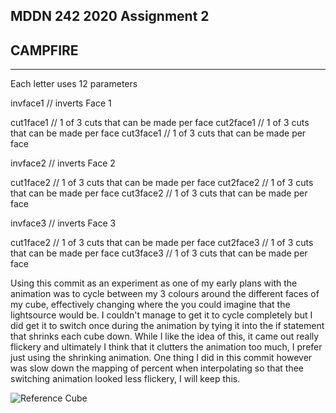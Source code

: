 ## MDDN 242 2020 Assignment 2



## CAMPFIRE
_________________________________________________________________________________

Each letter uses 12 parameters

invface1 // inverts Face 1

cut1face1 // 1 of 3 cuts that can be made per face
cut2face1 // 1 of 3 cuts that can be made per face
cut3face1 // 1 of 3 cuts that can be made per face

invface2 // inverts Face 2

cut1face2 // 1 of 3 cuts that can be made per face
cut2face2 // 1 of 3 cuts that can be made per face
cut3face2 // 1 of 3 cuts that can be made per face

invface3 // inverts Face 3

cut1face2 // 1 of 3 cuts that can be made per face
cut2face3 // 1 of 3 cuts that can be made per face
cut3face3 // 1 of 3 cuts that can be made per face

Using this commit as an experiment as one of my early plans with the animation was to cycle between my 3 colours around the different faces of my cube, effectively changing where the you could imagine that the lightsource would be. I couldn't manage to get it to cycle completely but I did get it to switch once during the animation by tying it into the if statement that shrinks each cube down. While I like the idea of this, it came out really flickery and ultimately I think that it clutters the animation too much, I prefer just using the shrinking animation. One thing I did in this commit however was slow down the mapping of percent when interpolating so that thee switching animation looked less flickery, I will keep this.


![Reference Cube](https://i.imgur.com/jBsV5cI.jpg)

